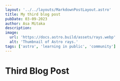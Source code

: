 ```yaml
---
layout: '../../layouts/MarkdownPostLayout.astro'
title: My third blog post
pubDate: 03-09-2023
author: Asa Mitaka
description:
image:
  url: 'https://docs.astro.build/assets/rays.webp'
  alt: 'Thumbnail of Astro rays.'
tags: ['astro', 'learning in public', 'community']
---
```


# Third Blog Post
